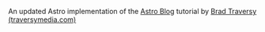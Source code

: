 An updated Astro implementation of the [Astro Blog](https://www.youtube.com/watch?v=RAJZOqr3JZU) tutorial by [Brad Traversy (traversymedia.com)](https://www.traversymedia.com/)
